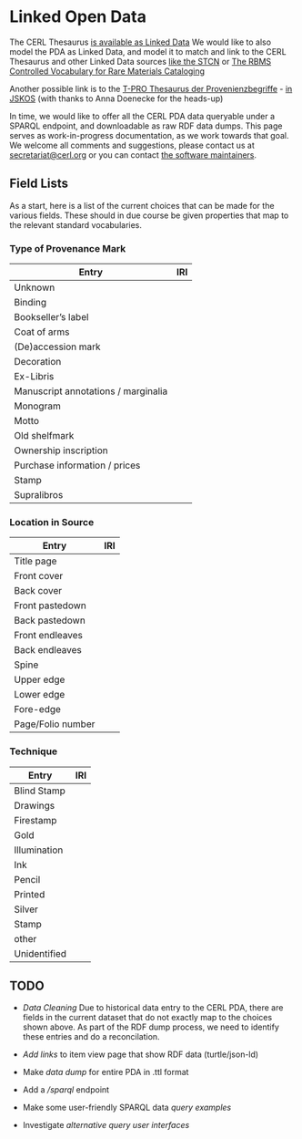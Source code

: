# Linked Open Data

The CERL Thesaurus [is available as Linked Data](https://www.cerl.org/resources/cerl_thesaurus/linkeddata)
We would like to also model the PDA as Linked Data, and model it to match and link to the CERL Thesaurus and other Linked Data sources [like the STCN](http://data.bibliotheken.nl/doc/nbt/p192741446) or [The RBMS Controlled Vocabulary for Rare Materials Cataloging](https://id.loc.gov/vocabulary/rbmscv.html)

Another possible link is to the [T-PRO Thesaurus der Provenienzbegriffe](https://provenienz.gbv.de/T-PRO_Thesaurus_der_Provenienzbegriffe) - [in JSKOS](http://api.dante.gbv.de/search?voc=tpro)
(with thanks to Anna Doenecke for the heads-up)

In time, we would like to offer all the CERL PDA data queryable under a SPARQL endpoint, and downloadable as raw RDF data dumps.
This page serves as work-in-progress documentation, as we work towards that goal. We welcome all comments and suggestions, please contact us at secretariat@cerl.org or you can contact [the software maintainers](https://epoz.org/).

## Field Lists

As a start, here is a list of the current choices that can be made for the various fields. These should in due course be given properties that map to the relevant standard vocabularies.

### Type of Provenance Mark

| Entry                               | IRI |
| ----------------------------------- | --- |
| Unknown                             |     |
| Binding                             |     |
| Bookseller’s label                  |     |
| Coat of arms                        |     |
| (De)accession mark                  |     |
| Decoration                          |     |
| Ex-Libris                           |     |
| Manuscript annotations / marginalia |     |
| Monogram                            |     |
| Motto                               |     |
| Old shelfmark                       |     |
| Ownership inscription               |     |
| Purchase information / prices       |     |
| Stamp                               |     |
| Supralibros                         |     |

### Location in Source

| Entry             | IRI |
| ----------------- | --- |
| Title page        |     |
| Front cover       |     |
| Back cover        |     |
| Front pastedown   |     |
| Back pastedown    |     |
| Front endleaves   |     |
| Back endleaves    |     |
| Spine             |     |
| Upper edge        |     |
| Lower edge        |     |
| Fore-edge         |     |
| Page/Folio number |     |

### Technique

| Entry        | IRI |
| ------------ | --- |
| Blind Stamp  |     |
| Drawings     |     |
| Firestamp    |     |
| Gold         |     |
| Illumination |     |
| Ink          |     |
| Pencil       |     |
| Printed      |     |
| Silver       |     |
| Stamp        |     |
| other        |     |
| Unidentified |     |

## TODO

- _Data Cleaning_ Due to historical data entry to the CERL PDA, there are fields in the current dataset that do not exactly map to the choices shown above. As part of the RDF dump process, we need to identify these entries and do a reconcilation.

- _Add links_ to item view page that show RDF data (turtle/json-ld)

- Make _data dump_ for entire PDA in .ttl format

- Add a _/sparql_ endpoint

- Make some user-friendly SPARQL data _query examples_

- Investigate _alternative query user interfaces_
